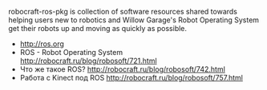 robocraft-ros-pkg is collection of software resources shared towards helping users new to robotics and Willow Garage's Robot Operating System get their robots up and moving as quickly as possible.

* http://ros.org
* ROS - Robot Operating System
http://robocraft.ru/blog/robosoft/721.html
* Что же такое ROS?
http://robocraft.ru/blog/robosoft/742.html
* Работа с Kinect под ROS
http://robocraft.ru/blog/robosoft/757.html
